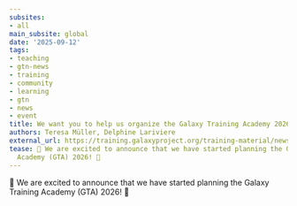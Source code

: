 ```yaml
---
subsites:
- all
main_subsite: global
date: '2025-09-12'
tags:
- teaching
- gtn-news
- training
- community
- learning
- gtn
- news
- event
title: We want you to help us organize the Galaxy Training Academy 2026
authors: Teresa Müller, Delphine Lariviere
external_url: https://training.galaxyproject.org/training-material/news/2025/09/12/gta-orga-2026.html
tease: 🎉 We are excited to announce that we have started planning the Galaxy Training
  Academy (GTA) 2026! 🎉
---
```

🎉 We are excited to announce that we have started planning the Galaxy Training Academy (GTA) 2026! 🎉